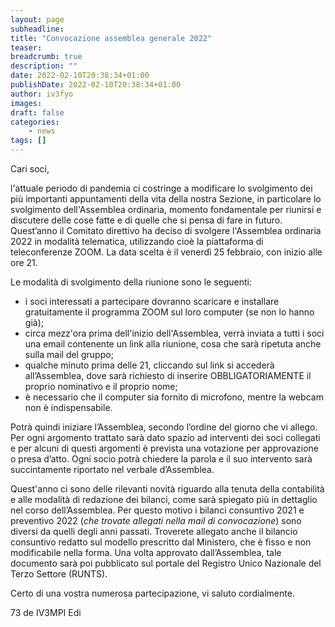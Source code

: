```yaml
---
layout: page
subheadline:
title: "Convocazione assemblea generale 2022"
teaser:
breadcrumb: true
description: ""
date: 2022-02-10T20:38:34+01:00
publishDate: 2022-02-10T20:38:34+01:00
author: iv3fyo
images:
draft: false
categories:
    - news
tags: []
---
```


Cari soci,

l'attuale periodo di pandemia ci costringe a modificare lo svolgimento dei più importanti appuntamenti della vita della nostra Sezione, in particolare lo svolgimento dell'Assemblea ordinaria, momento fondamentale per riunirsi e discutere delle cose fatte e di quelle che si pensa di fare in futuro. Quest’anno il Comitato direttivo ha deciso di svolgere l'Assemblea ordinaria 2022 in modalità telematica, utilizzando cioè la piattaforma di teleconferenze ZOOM. La data scelta è il venerdì 25 febbraio, con inizio alle ore 21.

Le modalità di svolgimento della riunione sono le seguenti:

* i soci interessati a partecipare dovranno scaricare e installare gratuitamente il programma ZOOM sul loro computer (se non lo hanno già);  
* circa mezz'ora prima dell'inizio dell'Assemblea, verrà inviata a tutti i soci una email contenente un link alla riunione, cosa che sarà ripetuta anche sulla mail del gruppo;  
* qualche minuto prima delle 21, cliccando sul link si accederà all’Assemblea, dove sarà richiesto di inserire OBBLIGATORIAMENTE il proprio nominativo e il proprio nome;  
* è necessario che il computer sia fornito di microfono, mentre la webcam non è indispensabile.

Potrà quindi iniziare l’Assemblea, secondo l’ordine del giorno che vi allego. Per ogni argomento trattato sarà dato spazio ad interventi dei soci collegati e per alcuni di questi argomenti è prevista una votazione per approvazione o presa d’atto. Ogni socio potrà chiedere la parola e il suo intervento sarà succintamente riportato nel verbale d’Assemblea.

Quest'anno ci sono delle rilevanti novità riguardo alla tenuta della contabilità e alle modalità di redazione dei bilanci, come sarà spiegato più in dettaglio nel corso dell’Assemblea. Per questo motivo i bilanci consuntivo 2021 e preventivo 2022 (_che trovate allegati nella mail di convocazione_) sono diversi da quelli degli anni passati. Troverete allegato anche il bilancio consuntivo redatto sul modello prescritto dal Ministero, che è fisso e non modificabile nella forma. Una volta approvato dall’Assemblea, tale documento sarà poi pubblicato sul portale del Registro Unico Nazionale del Terzo Settore (RUNTS).

Certo di una vostra numerosa partecipazione, vi saluto cordialmente.

73 de IV3MPI Edi